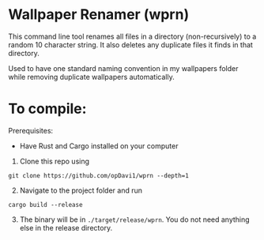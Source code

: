 # Wallpaper Renamer (wprn)
This command line tool renames all files in a directory (non-recursively) to a random 10 character string.
It also deletes any duplicate files it finds in that directory.

Used to have one standard naming convention in my wallpapers folder while removing duplicate wallpapers automatically.

# To compile:
Prerequisites:
- Have Rust and Cargo installed on your computer

1. Clone this repo using 
```console 
git clone https://github.com/opDavi1/wprn --depth=1
```

2. Navigate to the project folder and run
```console
cargo build --release
```

3. The binary will be in `./target/release/wprn`. You do not need anything else in the release directory.
